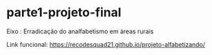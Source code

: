 # parte1-projeto-final

Eixo : Erradicação do analfabetismo em áreas rurais

Link funcional: https://recodesquad21.github.io/projeto-alfabetizando/
